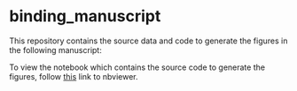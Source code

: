 # binding_manuscript
This repository contains the source data and code to generate the figures in the following manuscript: 

To view the notebook which contains the source code to generate the figures, follow [this](https://nbviewer.jupyter.org/github/CoAxLab/binding_manuscript/blob/master/figurecode_stablereps_manuscript.ipynb) link to nbviewer. 
